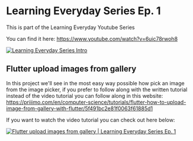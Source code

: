 # Learning Everyday Series Ep. 1

This is part of the Learning Everyday Youtube Series

You can find it here: https://www.youtube.com/watch?v=6uic78rwoh8

[![Learning Everyday Series Intro](https://img.youtube.com/vi/6uic78rwoh8/0.jpg)](https://www.youtube.com/watch?v=6uic78rwoh8)

## Flutter upload images from gallery 

In this project we'll see in the most easy way possible how pick an image from the image picker, if you prefer to follow along with the written tutorial instead of the video tutorial you can follow along in this website: https://priiimo.com/en/computer-science/tutorials/flutter-how-to-upload-image-from-gallery-with-flutter/5f491bc2e81f0063f61885d1

If you want to watch the video tutorial you can check out here below:

[![Flutter upload images from gallery | Learning Everyday Series Ep. 1](https://img.youtube.com/vi/i8cK1bGLqP8/0.jpg)](https://www.youtube.com/watch?v=i8cK1bGLqP8)